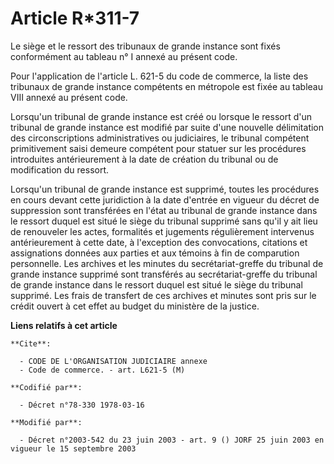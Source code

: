 # Article R*311-7

Le siège et le ressort des tribunaux de grande instance sont fixés conformément au tableau n° I annexé au présent code.

Pour l'application de l'article L. 621-5 du code de commerce, la liste des tribunaux de grande instance compétents en
métropole est fixée au tableau VIII annexé au présent code.

Lorsqu'un tribunal de grande instance est créé ou lorsque le ressort d'un tribunal de grande instance est modifié par suite
d'une nouvelle délimitation des circonscriptions administratives ou judiciaires, le tribunal compétent primitivement saisi
demeure compétent pour statuer sur les procédures introduites antérieurement à la date de création du tribunal ou de
modification du ressort.

Lorsqu'un tribunal de grande instance est supprimé, toutes les procédures en cours devant cette juridiction à la date
d'entrée en vigueur du décret de suppression sont transférées en l'état au tribunal de grande instance dans le ressort duquel
est situé le siège du tribunal supprimé sans qu'il y ait lieu de renouveler les actes, formalités et jugements régulièrement
intervenus antérieurement à cette date, à l'exception des convocations, citations et assignations données aux parties et aux
témoins à fin de comparution personnelle. Les archives et les minutes du secrétariat-greffe du tribunal de grande instance
supprimé sont transférés au secrétariat-greffe du tribunal de grande instance dans le ressort duquel est situé le siège du
tribunal supprimé. Les frais de transfert de ces archives et minutes sont pris sur le crédit ouvert à cet effet au budget du
ministère de la justice.

**Liens relatifs à cet article**

	**Cite**:

	  - CODE DE L'ORGANISATION JUDICIAIRE annexe
	  - Code de commerce. - art. L621-5 (M)

	**Codifié par**:

	  - Décret n°78-330 1978-03-16

	**Modifié par**:

	  - Décret n°2003-542 du 23 juin 2003 - art. 9 () JORF 25 juin 2003 en vigueur le 15 septembre 2003
